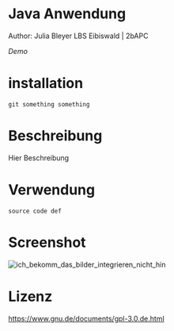 # Java Anwendung

Author: Julia Bleyer
LBS Eibiswald | 2bAPC

_Demo_

# installation

```
git something something
```

# Beschreibung

Hier Beschreibung

# Verwendung

```
source code def
```

# Screenshot

![ich_bekomm_das_bilder_integrieren_nicht_hin](C:\Users\julia\IdeaProjects\vererbung_in_java\placeholder_image.png)

# Lizenz

https://www.gnu.de/documents/gpl-3.0.de.html
